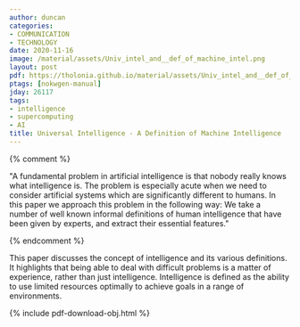 ```yaml
---
author: duncan
categories:
- COMMUNICATION
- TECHNOLOGY
date: 2020-11-16
image: /material/assets/Univ_intel_and__def_of_machine_intel.png
layout: post
pdf: https://tholonia.github.io/material/assets/Univ_intel_and__def_of_machine_intel.pdf
ptags: [nokwgen-manual]
jday: 26117
tags:
- intelligence
- supercomputing
- AI
title: Universal Intelligence - A Definition of Machine Intelligence
---
```


{% comment %}

"A fundamental problem in artificial intelligence is that nobody really knows what intelligence is. The problem is especially acute when we need to consider artificial systems which are significantly different to humans. In this paper we approach this problem in the following way: We take a number of well known informal definitions of human intelligence that have been given by experts, and extract their essential features."

{% endcomment %}

This paper discusses the concept of intelligence and its various definitions. It highlights that being able to deal with difficult problems is a matter of experience, rather than just intelligence. Intelligence is defined as the ability to use limited resources optimally to achieve goals in a range of environments.

<!--more-->

{% include pdf-download-obj.html %}
